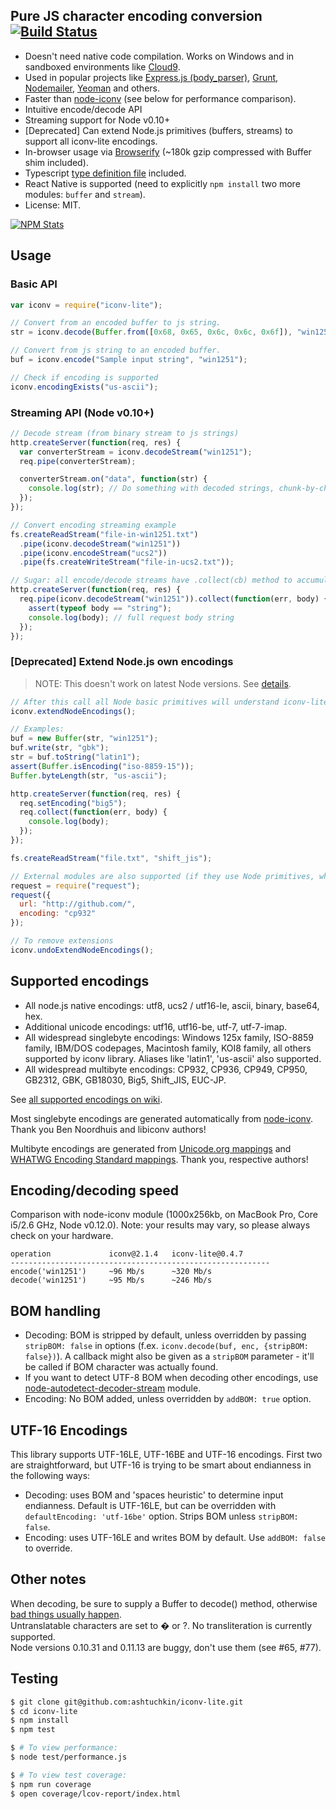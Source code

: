 ## Pure JS character encoding conversion [![Build Status](https://travis-ci.org/ashtuchkin/iconv-lite.svg?branch=master)](https://travis-ci.org/ashtuchkin/iconv-lite)

- Doesn't need native code compilation. Works on Windows and in sandboxed environments like [Cloud9](http://c9.io).
- Used in popular projects like [Express.js (body_parser)](https://github.com/expressjs/body-parser),
  [Grunt](http://gruntjs.com/), [Nodemailer](http://www.nodemailer.com/), [Yeoman](http://yeoman.io/) and others.
- Faster than [node-iconv](https://github.com/bnoordhuis/node-iconv) (see below for performance comparison).
- Intuitive encode/decode API
- Streaming support for Node v0.10+
- [Deprecated] Can extend Node.js primitives (buffers, streams) to support all iconv-lite encodings.
- In-browser usage via [Browserify](https://github.com/substack/node-browserify) (~180k gzip compressed with Buffer shim included).
- Typescript [type definition file](https://github.com/ashtuchkin/iconv-lite/blob/master/lib/index.d.ts) included.
- React Native is supported (need to explicitly `npm install` two more modules: `buffer` and `stream`).
- License: MIT.

[![NPM Stats](https://nodei.co/npm/iconv-lite.png?downloads=true&downloadRank=true)](https://npmjs.org/packages/iconv-lite/)

## Usage

### Basic API

```javascript
var iconv = require("iconv-lite");

// Convert from an encoded buffer to js string.
str = iconv.decode(Buffer.from([0x68, 0x65, 0x6c, 0x6c, 0x6f]), "win1251");

// Convert from js string to an encoded buffer.
buf = iconv.encode("Sample input string", "win1251");

// Check if encoding is supported
iconv.encodingExists("us-ascii");
```

### Streaming API (Node v0.10+)

```javascript
// Decode stream (from binary stream to js strings)
http.createServer(function(req, res) {
  var converterStream = iconv.decodeStream("win1251");
  req.pipe(converterStream);

  converterStream.on("data", function(str) {
    console.log(str); // Do something with decoded strings, chunk-by-chunk.
  });
});

// Convert encoding streaming example
fs.createReadStream("file-in-win1251.txt")
  .pipe(iconv.decodeStream("win1251"))
  .pipe(iconv.encodeStream("ucs2"))
  .pipe(fs.createWriteStream("file-in-ucs2.txt"));

// Sugar: all encode/decode streams have .collect(cb) method to accumulate data.
http.createServer(function(req, res) {
  req.pipe(iconv.decodeStream("win1251")).collect(function(err, body) {
    assert(typeof body == "string");
    console.log(body); // full request body string
  });
});
```

### [Deprecated] Extend Node.js own encodings

> NOTE: This doesn't work on latest Node versions. See [details](https://github.com/ashtuchkin/iconv-lite/wiki/Node-v4-compatibility).

```javascript
// After this call all Node basic primitives will understand iconv-lite encodings.
iconv.extendNodeEncodings();

// Examples:
buf = new Buffer(str, "win1251");
buf.write(str, "gbk");
str = buf.toString("latin1");
assert(Buffer.isEncoding("iso-8859-15"));
Buffer.byteLength(str, "us-ascii");

http.createServer(function(req, res) {
  req.setEncoding("big5");
  req.collect(function(err, body) {
    console.log(body);
  });
});

fs.createReadStream("file.txt", "shift_jis");

// External modules are also supported (if they use Node primitives, which they probably do).
request = require("request");
request({
  url: "http://github.com/",
  encoding: "cp932"
});

// To remove extensions
iconv.undoExtendNodeEncodings();
```

## Supported encodings

- All node.js native encodings: utf8, ucs2 / utf16-le, ascii, binary, base64, hex.
- Additional unicode encodings: utf16, utf16-be, utf-7, utf-7-imap.
- All widespread singlebyte encodings: Windows 125x family, ISO-8859 family,
  IBM/DOS codepages, Macintosh family, KOI8 family, all others supported by iconv library.
  Aliases like 'latin1', 'us-ascii' also supported.
- All widespread multibyte encodings: CP932, CP936, CP949, CP950, GB2312, GBK, GB18030, Big5, Shift_JIS, EUC-JP.

See [all supported encodings on wiki](https://github.com/ashtuchkin/iconv-lite/wiki/Supported-Encodings).

Most singlebyte encodings are generated automatically from [node-iconv](https://github.com/bnoordhuis/node-iconv). Thank you Ben Noordhuis and libiconv authors!

Multibyte encodings are generated from [Unicode.org mappings](http://www.unicode.org/Public/MAPPINGS/) and [WHATWG Encoding Standard mappings](http://encoding.spec.whatwg.org/). Thank you, respective authors!

## Encoding/decoding speed

Comparison with node-iconv module (1000x256kb, on MacBook Pro, Core i5/2.6 GHz, Node v0.12.0).
Note: your results may vary, so please always check on your hardware.

    operation             iconv@2.1.4   iconv-lite@0.4.7
    ----------------------------------------------------------
    encode('win1251')     ~96 Mb/s      ~320 Mb/s
    decode('win1251')     ~95 Mb/s      ~246 Mb/s

## BOM handling

- Decoding: BOM is stripped by default, unless overridden by passing `stripBOM: false` in options
  (f.ex. `iconv.decode(buf, enc, {stripBOM: false})`).
  A callback might also be given as a `stripBOM` parameter - it'll be called if BOM character was actually found.
- If you want to detect UTF-8 BOM when decoding other encodings, use [node-autodetect-decoder-stream](https://github.com/danielgindi/node-autodetect-decoder-stream) module.
- Encoding: No BOM added, unless overridden by `addBOM: true` option.

## UTF-16 Encodings

This library supports UTF-16LE, UTF-16BE and UTF-16 encodings. First two are straightforward, but UTF-16 is trying to be
smart about endianness in the following ways:

- Decoding: uses BOM and 'spaces heuristic' to determine input endianness. Default is UTF-16LE, but can be
  overridden with `defaultEncoding: 'utf-16be'` option. Strips BOM unless `stripBOM: false`.
- Encoding: uses UTF-16LE and writes BOM by default. Use `addBOM: false` to override.

## Other notes

When decoding, be sure to supply a Buffer to decode() method, otherwise [bad things usually happen](https://github.com/ashtuchkin/iconv-lite/wiki/Use-Buffers-when-decoding).  
Untranslatable characters are set to � or ?. No transliteration is currently supported.  
Node versions 0.10.31 and 0.11.13 are buggy, don't use them (see #65, #77).

## Testing

```bash
$ git clone git@github.com:ashtuchkin/iconv-lite.git
$ cd iconv-lite
$ npm install
$ npm test

$ # To view performance:
$ node test/performance.js

$ # To view test coverage:
$ npm run coverage
$ open coverage/lcov-report/index.html
```
